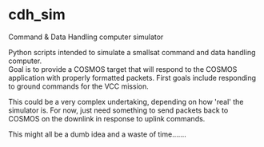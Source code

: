 # cdh_sim
Command &amp; Data Handling computer simulator

Python scripts intended to simulate a smallsat command and data handling computer.  
Goal is to provide a COSMOS target that will respond to the COSMOS application with properly formatted packets.
First goals include responding to ground commands for the VCC mission.  

This could be a very complex undertaking, depending on how 'real' the simulator is.
For now, just need something to send packets back to COSMOS on the downlink in response to uplink commands.

This might all be a dumb idea and a waste of time.......
